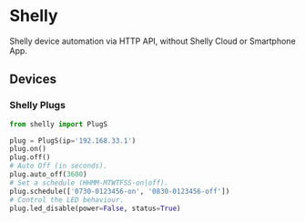 # Shelly

Shelly device automation via HTTP API, without Shelly Cloud or Smartphone App.


## Devices

### Shelly Plugs

```python
from shelly import PlugS

plug = PlugS(ip='192.168.33.1')
plug.on()
plug.off()
# Auto Off (in seconds).
plug.auto_off(3600)
# Set a schedule (HHMM-MTWTFSS-on|off).
plug.schedule(['0730-0123456-on', '0830-0123456-off'])
# Control the LED behaviour.
plug.led_disable(power=False, status=True)
```
